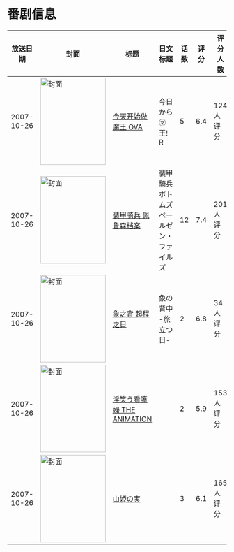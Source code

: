 # 番剧信息

|放送日期|封面|标题|日文标题|话数|评分|评分人数|
|---|---|---|---|---|---|---|
|2007-10-26|<img src="https://lain.bgm.tv/pic/cover/c/55/e7/14871_eZ5e5.jpg" alt="封面" style="width:150px;height:200px;object-fit:cover;">|[今天开始做魔王 OVA](https://bangumi.tv/subject/14871)|今日から㋮王! R|5|6.4|124人评分|
|2007-10-26|<img src="https://lain.bgm.tv/pic/cover/c/46/7f/30222_g3d47.jpg" alt="封面" style="width:150px;height:200px;object-fit:cover;">|[装甲骑兵 佩鲁森档案](https://bangumi.tv/subject/30222)|装甲騎兵ボトムズ ペールゼン・ファイルズ|12|7.4|201人评分|
|2007-10-26|<img src="https://lain.bgm.tv/pic/cover/c/7b/1b/47052_O9Om1.jpg" alt="封面" style="width:150px;height:200px;object-fit:cover;">|[象之背 起程之日](https://bangumi.tv/subject/47052)|象の背中 -旅立つ日-|2|6.8|34人评分|
|2007-10-26|<img src="https://bangumi.tv/img/no_icon_subject.png" alt="封面" style="width:150px;height:200px;object-fit:cover;">|[淫笑う看護婦 THE ANIMATION](https://bangumi.tv/subject/62485)||2|5.9|153人评分|
|2007-10-26|<img src="https://bangumi.tv/img/no_icon_subject.png" alt="封面" style="width:150px;height:200px;object-fit:cover;">|[山姫の実](https://bangumi.tv/subject/63038)||3|6.1|165人评分|
